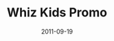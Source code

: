 ---
layout: media
category: media
title: "Whiz Kids Promo"
date: 2011-09-19
description: "Whiz Kids Promo 2011"
tag: 
 - whiz-kids
 - serve
 - volunteer
yt-video-id: ""
video: "http://s3.amazonaws.com/crossroads-media/other-media/video/whizkids_2011.mp4"
video-poster: "http://s3.amazonaws.com/crossroads-media/images/whizkid_still.jpg"
---